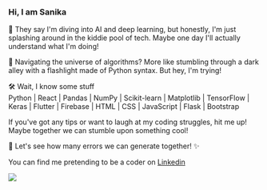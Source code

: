 ### Hi, I am Sanika
🤖 They say I'm diving into AI and deep learning, but honestly, I'm just splashing around in the kiddie pool of tech. Maybe one day I'll actually understand what I'm doing!

🌌 Navigating the universe of algorithms? More like stumbling through a dark alley with a flashlight made of Python syntax. But hey, I'm trying!


🛠️ Wait, I know some stuff <br>
Python | React | Pandas | NumPy | Scikit-learn | Matplotlib | TensorFlow | Keras | Flutter | Firebase | HTML | CSS | JavaScript | Flask | Bootstrap

If you've got any tips or want to laugh at my coding struggles, hit me up! Maybe together we can stumble upon something cool!


🌟 Let's see how many errors we can generate together! ✨

You can find me pretending to be a coder on [Linkedin](https://www.linkedin.com/in/sanika-hadap-243108234/)

[![](https://visitcount.itsvg.in/api?id=sanikaahadap&label=Profile%20Views&color=0&icon=5&pretty=false)](https://visitcount.itsvg.in)
